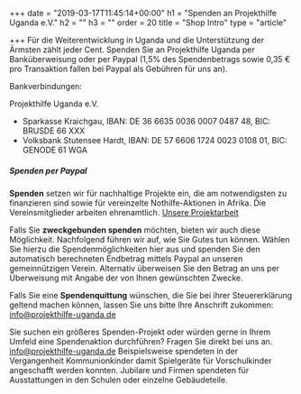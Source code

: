 +++
date = "2019-03-17T11:45:14+00:00"
h1 = "Spenden an Projekthilfe Uganda e.V."
h2 = ""
h3 = ""
order = 20
title = "Shop Intro"
type = "article"

+++
Für die Weiterentwicklung in Uganda und die Unterstützung der Ärmsten zählt jeder Cent. Spenden Sie an Projekthilfe Uganda per Banküberweisung oder per Paypal (1,5% des Spendenbetrags sowie 0,35 € pro Transaktion fallen bei Paypal als Gebühren für uns an).

Bankverbindungen:

Projekthilfe Uganda e.V.

- Sparkasse Kraichgau, IBAN: DE 36 6635 0036 0007 0487 48, BIC: BRUSDE 66 XXX
- Volksbank Stutensee Hardt, IBAN: DE 57 6606 1724 0023 0108 01, BIC: GENODE 61 WGA

##### Spenden per Paypal

**Spenden** setzen wir für nachhaltige Projekte ein, die am notwendigsten zu finanzieren sind sowie für vereinzelte Nothilfe-Aktionen in Afrika. Die Vereinsmitglieder arbeiten ehrenamtlich. [Unsere Projektarbeit](/projekte)

Falls Sie **zweckgebunden spenden** möchten, bieten wir auch diese Möglichkeit. Nachfolgend führen wir auf, wie Sie Gutes tun können. Wählen Sie hierzu die Spendenmöglichkeiten hier aus und spenden Sie den automatisch berechneten Endbetrag mittels Paypal an unseren gemeinnützigen Verein. Alternativ überweisen Sie den Betrag an uns per Überweisung mit Angabe der von Ihnen gewünschten Zwecke. 

Falls Sie eine **Spendenquittung** wünschen, die Sie bei ihrer Steuererklärung geltend machen können, lassen Sie uns bitte Ihre Anschrift zukommen: info@projekthilfe-uganda.de

Sie suchen ein größeres Spenden-Projekt oder würden gerne in Ihrem Umfeld eine Spendenaktion durchführen? Fragen Sie direkt bei uns an. info@projekthilfe-uganda.de
Beispielsweise spendeten in der Vergangenheit Kommunionkinder damit Spielgeräte für Vorschulkinder angeschafft werden konnten. Jubilare und Firmen spendeten für Ausstattungen in den Schulen oder einzelne Gebäudeteile.
